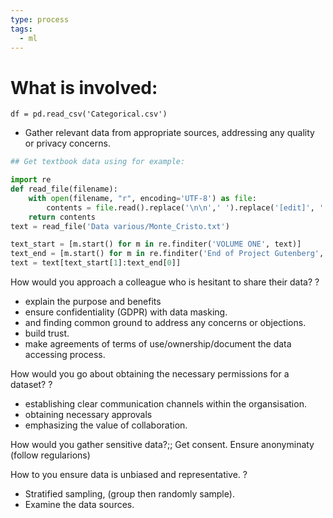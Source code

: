 ```yaml
---
type: process
tags:
  - ml
---
```

# What is involved:

`df = pd.read_csv('Categorical.csv')`

- Gather relevant data from appropriate sources, addressing any quality or privacy concerns.

```python
## Get textbook data using for example:

import re
def read_file(filename):
    with open(filename, "r", encoding='UTF-8') as file:
        contents = file.read().replace('\n\n',' ').replace('[edit]', '').replace('\ufeff', '').replace('\n', ' ').replace('\u3000', ' ')
    return contents
text = read_file('Data various/Monte_Cristo.txt')

text_start = [m.start() for m in re.finditer('VOLUME ONE', text)]
text_end = [m.start() for m in re.finditer('End of Project Gutenberg', text)]
text = text[text_start[1]:text_end[0]]
```


How would you approach a colleague who is hesitant to share their data?
?
- explain the purpose and benefits
- ensure confidentiality (GDPR) with data masking.
- and finding common ground to address any concerns or objections.
- build trust.
- make agreements of terms of use/ownership/document the data accessing process.

How would you go about obtaining the necessary permissions for a dataset?
?
- establishing clear communication channels within the organsisation.
- obtaining necessary approvals
- emphasizing the value of collaboration.

How would you gather sensitive data?;; Get consent. Ensure anonyminaty (follow regularions)

How to you ensure data is unbiased and representative.
?
- Stratified sampling, (group then randomly sample).
- Examine the data sources.